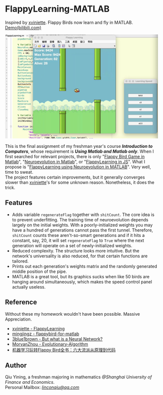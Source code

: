 # FlappyLearning-MATLAB
Inspired by [xviniette](https://github.com/xviniette/FlappyLearning). Flappy Birds now learn and fly in MATLAB. [Demo(bilibili.com)](https://www.bilibili.com/video/BV1xy4y1i73s/)  

![alt tag](https://github.com/lincolnqiu/FlappyLearning-MATLAB/blob/main/Screenshot.png)  

This is the final assignment of my freshman year's course ***Introduction to Computers***, whose requirement is ***Using Matlab and Matlab only***. When I first searched for relevant projects, there is only "[Flappy Bird Game in Matlab](https://github.com/mingjingz/flappybird-for-matlab)", "[Neuroevolution in Matlab](https://github.com/matthp/NeuroEvolution)", or "[FlappyLearning in JS](https://github.com/xviniette/FlappyLearning)". What I propose is "[FlappyLearning using Neuroevolution in MATLAB](https://github.com/lincolnqiu/FlappyLearning-MATLAB)". Very well, time to sweat.  
The project features certain improvements, but it generally converges slower than [xviniette](https://github.com/xviniette/FlappyLearning)'s for some unknown reason. Nonetheless, it does the trick.  

## Features
* Adds variable `regenerateFlag` together with `shitCount`. The core idea is to prevent underfitting. The training time of neuroevolution depends largely on the initial weights. With a poorly-initialized weights you may have a hundred of generations cannot pass the first tunnel. Therefore, `shitCount` counts these aren't-so-smart generations and if it hits a constant, say, 20, it will set `regenerateFlag` to `True` where the next generation will operate on a set of newly-initialized weights.
* Reduced complexity. The structure looks more intuitive. But the network's universality is also reduced, for that certain functions are tailored.
* Prints out each generation's weights matrix and the randomly generated middle position of the pipe.
* MATLAB is a great tool, but its graphics sucks when like 50 birds are hanging around simultaneously, which makes the speed control panel actually useless.

## Reference
Without these my homework wouldn't have been possible. Massive Appreciation.
* [xviniette - FlappyLearning](https://github.com/xviniette/FlappyLearning)
* [mingjingz - flappybird-for-matlab](https://github.com/mingjingz/flappybird-for-matlab)
* [3blue1brown - But what is a Neural Network?](https://youtu.be/aircAruvnKk)
* [MorvanZhou - Evolutionary-Algorithm](https://github.com/MorvanZhou/Evolutionary-Algorithm)  
* [机器学习玩转Flappy Bird全书：六大流派从原理到代码](https://zhuanlan.zhihu.com/p/25719115)  

## Author
Qiu Yining, a freshman majoring in mathematics *@Shanghai University of Finance and Economics*.  
Personal Mailbox: *linconqiu@qq.com*
